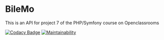 # BileMo

This is an API for project 7 of the PHP/Symfony course on Openclassrooms

[![Codacy Badge](https://api.codacy.com/project/badge/Grade/317330653ed34ec5917d9326b3446519)](https://www.codacy.com/manual/damientabet/BileMo?utm_source=github.com&amp;utm_medium=referral&amp;utm_content=damientabet/BileMo&amp;utm_campaign=Badge_Grade)
[![Maintainability](https://api.codeclimate.com/v1/badges/27523fbc1fa109d4174f/maintainability)](https://codeclimate.com/github/damientabet/BileMo/maintainability)